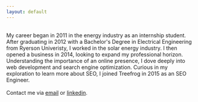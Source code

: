 ```yaml
---
layout: default
---
```


<br>My career began in 2011 in the energy industry as an internship student. After graduating in 2012 with a Bachelor's Degree in Electrical Engineering from Ryerson Univeristy, I worked in the solar energy industry. I then opened a business in 2014, looking to expand my professional horizon. Understanding the importance of an online presence, I dove deeply into web development and search engine optimization. Curious in my exploration to learn more about SEO, I joined Treefrog in 2015 as an SEO Engineer.
<br>
<br>Contact me via <a href="mailto:neil@treefrog.ca">email</a> or <a href="https://ca.linkedin.com/in/rnlaborce">linkedin</a>.
<br>
<br>
